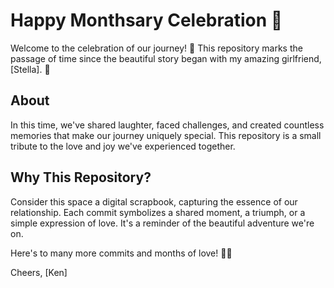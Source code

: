 # Happy Monthsary Celebration 🎉

Welcome to the celebration of our journey! 🚀 This repository marks the passage of time since the beautiful story began with my amazing girlfriend, [Stella]. 💑

## About

In this time, we've shared laughter, faced challenges, and created countless memories that make our journey uniquely special. This repository is a small tribute to the love and joy we've experienced together.

## Why This Repository?

Consider this space a digital scrapbook, capturing the essence of our relationship. Each commit symbolizes a shared moment, a triumph, or a simple expression of love. It's a reminder of the beautiful adventure we're on.

Here's to many more commits and months of love! 💖✨

Cheers,
[Ken]

